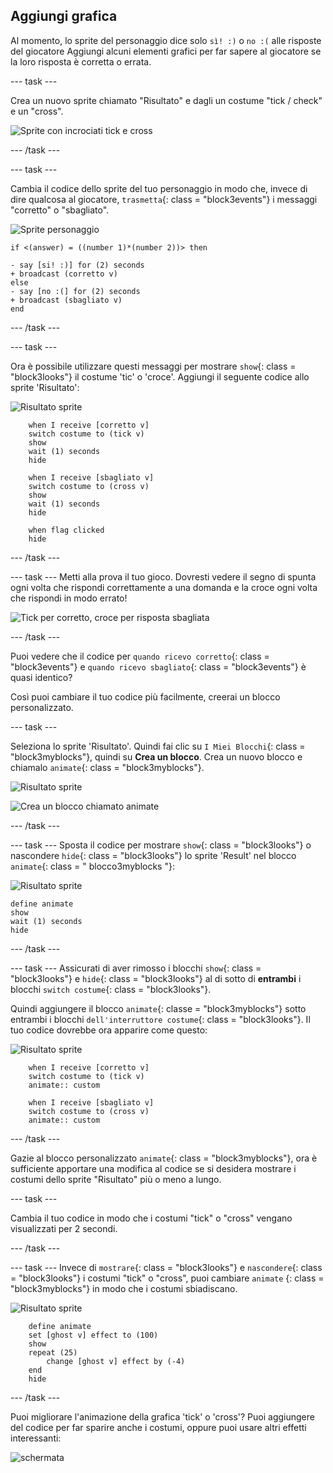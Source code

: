 ## Aggiungi grafica

Al momento, lo sprite del personaggio dice solo `sì! :)` o `no :(` alle risposte del giocatore Aggiungi alcuni elementi grafici per far sapere al giocatore se la loro risposta è corretta o errata.

\--- task \---

Crea un nuovo sprite chiamato "Risultato" e dagli un costume "tick / check" e un "cross".

![Sprite con incrociati tick e cross](images/brain-result.png)

\--- /task \---

\--- task \---

Cambia il codice dello sprite del tuo personaggio in modo che, invece di dire qualcosa al giocatore, `trasmetta`{: class = "block3events"} i messaggi "corretto" o "sbagliato".

![Sprite personaggio](images/giga-sprite.png)

```blocks3
if <(answer) = ((number 1)*(number 2))> then

- say [si! :)] for (2) seconds
+ broadcast (corretto v)
else
- say [no :(] for (2) seconds
+ broadcast (sbagliato v)
end
```

\--- /task \---

\--- task \---

Ora è possibile utilizzare questi messaggi per mostrare `show`{: class = "block3looks"} il costume 'tic' o 'croce'. Aggiungi il seguente codice allo sprite 'Risultato':

![Risultato sprite](images/result-sprite.png)

```blocks3
    when I receive [corretto v]
    switch costume to (tick v)
    show
    wait (1) seconds
    hide

    when I receive [sbagliato v]
    switch costume to (cross v)
    show
    wait (1) seconds
    hide

    when flag clicked
    hide
```

\--- /task \---

\--- task \--- Metti alla prova il tuo gioco. Dovresti vedere il segno di spunta ogni volta che rispondi correttamente a una domanda e la croce ogni volta che rispondi in modo errato!

![Tick per corretto, croce per risposta sbagliata](images/brain-test-answer.png)

\--- /task \---

Puoi vedere che il codice per `quando ricevo corretto`{: class = "block3events"} e `quando ricevo sbagliato`{: class = "block3events"} è quasi identico?

Così puoi cambiare il tuo codice più facilmente, creerai un blocco personalizzato.

\--- task \---

Seleziona lo sprite 'Risultato'. Quindi fai clic su `I Miei Blocchi`{: class = "block3myblocks"}, quindi su **Crea un blocco**. Crea un nuovo blocco e chiamalo `animate`{: class = "block3myblocks"}.

![Risultato sprite](images/result-sprite.png)

![Crea un blocco chiamato animate](images/brain-animate-function.png)

\--- /task \---

\--- task \--- Sposta il codice per mostrare `show`{: class = "block3looks"} o nascondere `hide`{: class = "block3looks"} lo sprite 'Result' nel blocco `animate`{: class = " blocco3myblocks "}:

![Risultato sprite](images/result-sprite.png)

```blocks3
define animate
show
wait (1) seconds
hide
```

\--- /task \---

\--- task \--- Assicurati di aver rimosso i blocchi `show`{: class = "block3looks"} e `hide`{: class = "block3looks"} al di sotto di **entrambi** i blocchi `switch costume`{: class = "block3looks"}.

Quindi aggiungere il blocco `animate`{: classe = "block3myblocks"} sotto entrambi i blocchi `dell'interruttore costume`{: class = "block3looks"}. Il tuo codice dovrebbe ora apparire come questo:

![Risultato sprite](images/result-sprite.png)

```blocks3
    when I receive [corretto v]
    switch costume to (tick v)
    animate:: custom

    when I receive [sbagliato v]
    switch costume to (cross v)
    animate:: custom
```

\--- /task \---

Gazie al blocco personalizzato `animate`{: class = "block3myblocks"}, ora è sufficiente apportare una modifica al codice se si desidera mostrare i costumi dello sprite "Risultato" più o meno a lungo.

\--- task \---

Cambia il tuo codice in modo che i costumi "tick" o "cross" vengano visualizzati per 2 secondi.

\--- /task \---

\--- task \--- Invece di `mostrare`{: class = "block3looks"} e `nascondere`{: class = "block3looks"} i costumi "tick" o "cross", puoi cambiare `animate` {: class = "block3myblocks"} in modo che i costumi sbiadiscano.

![Risultato sprite](images/result-sprite.png)

```blocks3
    define animate
    set [ghost v] effect to (100)
    show
    repeat (25)
        change [ghost v] effect by (-4)
    end
    hide
```

\--- /task \---

Puoi migliorare l'animazione della grafica 'tick' o 'cross'? Puoi aggiungere del codice per far sparire anche i costumi, oppure puoi usare altri effetti interessanti:

![schermata](images/brain-effects.png)